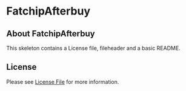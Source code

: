 # FatchipAfterbuy
## About FatchipAfterbuy
This skeleton contains a License file, fileheader and a basic README.

## License

Please see [License File](LICENSE) for more information.
